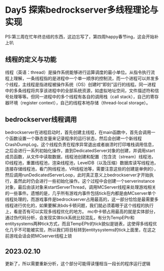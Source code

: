 
# Day5 探索bedrockserver多线程理论与实现
PS:第三周在忙年终总结的东西，这边忘写了，第四周happy春节ing，这会开始补上叭<br>
## **线程的定义与功能**
线程（英语：thread）是操作系统能够进行运算调度的最小单位。从指令执行流程上理解，一条线程指的是进程中一个单一顺序的控制流，而一个进程可以并发多个线程，主线程是指进程被操作系统（OS）创建时“即刻”运行的线程。同一进程中的多条线程将共享该进程中的全部系统资源，如虚拟地址空间，文件描述符和信号处理等等。但同一进程中的多个线程有各自的调用栈（call stack），自己的寄存器环境（register context），自己的线程本地存储（thread-local storage）。
## **bedrockserver线程调用**
bedrockserver在进程启动时，首先创建主线程，在main函数中，首先会调用一个函数设置一个静态变量来记录程序的运行状态，然后会创建一个新线程CrashDumpLog，这个线程负责在程序异常退出或者崩溃时打印堆栈调用信息，之后会进行一系列初始化操作，直到DedicatedServer对象的创建，并调用start成员函数，从文件中读取数据，线程池创建和配置（包含流（stream）线程池，ID线程池，重置线程池，渲染线程池，LevelDB（以及压缩）数据库读写线程池，连接存储线程池，看门狗线程池，VR线程池等，需要注意这些的创建是单例的），然后调用runDedicatedServerLoop，此时真正意义上bedrockserver才开始执行，虽然此时仍会进行一些初始化操作。这个过程中会创建一个serverinstance对象，最后由该对象来startServerThread，调用MCServer线程来处理游戏相关的一些事件。遗憾的是，几乎所有游戏内事件包括tick在内都是由MCserver单个线程处理的，而游戏事件是bedrockserver占用最高的，这一部分恰恰是最需要多线程进行优化的，如果要解决bds卡顿问题，我们就必须着眼于这个线程的执行上，看是否有可以实现多线程优化的地方。
mc中卡顿占用最高的就是实体部分，通过伪代码分析，会发现实体tick系统比较混乱，有分为TempEPtr和entitysystems两种tick方式，而且TempEPtr的tick貌似是链表，这使得多线程优化几乎不可能被实现，所以我们将目标转到entitysystems的tick上面里，在这之前游戏会话会把MCserver线程上锁
## **2023.02.10**
更新了，所以需要重新分析，这个部分可能得读懂相当一段长的程序运行逻辑
